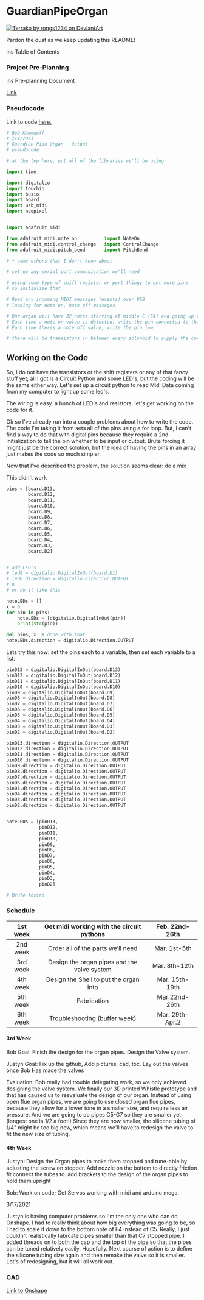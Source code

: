 # GuardianPipeOrgan

[<img src = "https://images-wixmp-ed30a86b8c4ca887773594c2.wixmp.com/f/4da7ebca-186f-412e-8aa4-d7fcf4fde7b9/de98lke-fb39619d-336d-4663-add4-e0f87b19a37b.png?token=eyJ0eXAiOiJKV1QiLCJhbGciOiJIUzI1NiJ9.eyJzdWIiOiJ1cm46YXBwOiIsImlzcyI6InVybjphcHA6Iiwib2JqIjpbW3sicGF0aCI6IlwvZlwvNGRhN2ViY2EtMTg2Zi00MTJlLThhYTQtZDdmY2Y0ZmRlN2I5XC9kZTk4bGtlLWZiMzk2MTlkLTMzNmQtNDY2My1hZGQ0LWUwZjg3YjE5YTM3Yi5wbmcifV1dLCJhdWQiOlsidXJuOnNlcnZpY2U6ZmlsZS5kb3dubG9hZCJdfQ.55sYyvbvFXvSWeLJUF-AZFiEDiaG3U3LSn7FCi4E5nI" alt = "Terrako by rongs1234 on DeviantArt" width = "" height = "">](https://www.google.com/url?sa=i&url=https%3A%2F%2Fwww.deviantart.com%2Frongs1234%2Fart%2FTerrako-862044206&psig=AOvVaw2PNPe1dH_EVHYLI62axwsY&ust=1612890263248000&source=images&cd=vfe&ved=0CAIQjRxqFwoTCMC378vi2u4CFQAAAAAdAAAAABAD)

Pardon the dust as we keep updating this README!

ins Table of Contents


### Project Pre-Planning
ins Pre-planning Document

[Link](https://docs.google.com/document/d/1uND1lurYmUpj-_9FQsYxZuwOPflugXZLaDDHEH4wFzs/edit?usp=sharing)

### Pseudocode
Link to code [here.](GuardianPipeOrganOutPseudoCode)
```python
# Bob Kammauff
# 2/4/2021
# Guardian Pipe Organ - Output
# pseudocode

# at the top here, put all of the libraries we'll be using

import time

import digitalio
import touchio
import busio
import board
import usb_midi
import neopixel


import adafruit_midi

from adafruit_midi.note_on          import NoteOn
from adafruit_midi.control_change   import ControlChange
from adafruit_midi.pitch_bend       import PitchBend

# + some others that I don't know about

# set up any serial port communication we'll need

# using some type of shift register or port thingy to get more pins
# so initialize that

# Read any incoming MIDI messages (events) over USB
# looking for note on, note off messages

# Our organ will have 32 notes starting at middle C (C4) and going up to G6
# Each time a note on value is detected, write the pin connected to that note's solonoid high
# Each time theres a note off value, write the pin low

# there will be transistors in between every solonoid to supply the correct voltage
```

## Working on the Code
So, I do not have the transistors or the shift registers or any of that fancy stuff yet; all I got is a Circuit Python and some LED's, but the coding will be the same either way. Let's set up a circuit python to read Midi Data coming from my computer to light up some led's.

The wiring is easy. a bunch of LED's and resistors. Iet's get working on the code for it.

Ok so I've already run into a couple problems about how to write the code. The code I'm taking it from sets all of the pins using a for loop. But, I can't find a way to do that with digital pins because they require a 2nd initialization to tell the pin whether to be input or output. Brute forcing it might just be the correct solution, but the idea of having the pins in an array just makes the code so much simpler.

Now that I've described the problem, the solution seems clear: do a mix

This didn't work

```python
pins = [board.D13,
        board.D12,
        board.D11,
        board.D10,
        board.D9,
        board.D8,
        board.D7,
        board.D6,
        board.D5,
        board.D4,
        board.D3,
        board.D2]


# add LED's
# ledG = digitalio.DigitalInOut(board.D1)
# ledG.direction = digitalio.Direction.OUTPUT
# n
# or do it like this

noteLEDs = []
x = 0
for pin in pins:
    noteLEDs = [digitalio.DigitalInOut(pin)]
    print(str(pin))

del pins, x  # done with that
noteLEDs.direction = digitalio.Direction.OUTPUT
```

Lets try this now: set the pins each to a variable, then set each variable to a list.

```python
pinD13 = digitalio.DigitalInOut(board.D13)
pinD12 = digitalio.DigitalInOut(board.D12)
pinD11 = digitalio.DigitalInOut(board.D11)
pinD10 = digitalio.DigitalInOut(board.D10)
pinD9 = digitalio.DigitalInOut(board.D9)
pinD8 = digitalio.DigitalInOut(board.D8)
pinD7 = digitalio.DigitalInOut(board.D7)
pinD6 = digitalio.DigitalInOut(board.D6)
pinD5 = digitalio.DigitalInOut(board.D5)
pinD4 = digitalio.DigitalInOut(board.D4)
pinD3 = digitalio.DigitalInOut(board.D3)
pinD2 = digitalio.DigitalInOut(board.D2)

pinD13.direction = digitalio.Direction.OUTPUT
pinD12.direction = digitalio.Direction.OUTPUT
pinD11.direction = digitalio.Direction.OUTPUT
pinD10.direction = digitalio.Direction.OUTPUT
pinD9.direction = digitalio.Direction.OUTPUT
pinD8.direction = digitalio.Direction.OUTPUT
pinD7.direction = digitalio.Direction.OUTPUT
pinD6.direction = digitalio.Direction.OUTPUT
pinD5.direction = digitalio.Direction.OUTPUT
pinD4.direction = digitalio.Direction.OUTPUT
pinD3.direction = digitalio.Direction.OUTPUT
pinD2.direction = digitalio.Direction.OUTPUT


noteLEDs = [pinD13,
            pinD12,
            pinD11,
            pinD10,
            pinD9,
            pinD8,
            pinD7,
            pinD6,
            pinD5,
            pinD4,
            pinD3,
            pinD2]

# Brute forced
```
### Schedule

| 1st week |  Get midi working with the circuit pythons  |  Feb. 22nd-26th |
|:--------:|:-------------------------------------------:|:---------------:|
| 2nd week | Order all of the parts we’ll need           | Mar. 1st-5th    |
| 3rd week | Design the organ pipes and the valve system | Mar. 8th-12th   |
| 4th week | Design the Shell to put the organ into      | Mar. 15th-19th  |
| 5th week | Fabrication                                 | Mar.22nd-26th   |
| 6th week | Troubleshooting (buffer week)               | Mar. 29th-Apr.2 |


#### 3rd Week

Bob Goal: Finish the design for the organ pipes. Design the Valve system.

Justyn Goal: Fix up the github, Add pictures, cad, toc. Lay out the valves once Bob Has made the valves

Evaluation: Bob really had trouble delegating work, so we only achieved designing the valve system. We finally our 3D printed Whistle prototype and that has caused us to reevaluate the design of our organ. Instead of using open flue organ pipes, we are going to use closed organ flue pipes, because they allow for a lower tone in a smaller size, and require less air pressure. And we are going to do pipes C5-G7 so they are smaller yet (longest one is 1/2 a foot!) Since they are now smaller, the silicone tubing of 1/4" might be too big now, which means we'll have to redesign the valve to fit the new size of tubing.

#### 4th Week
Justyn: Design the Organ pipes to make them stopped and tune-able by adjusting the screw on stopper. Add nozzle on the bottom to directly friction fit connect the tubes to. add brackets to the design of the organ pipes to hold them upright

Bob: Work on code; Get Servos working with midi and arduino mega.

3/17/2021

Justyn is having computer problems so I'm the only one who can do Onshape. I had to really think about how big everything was going to be, so I had to scale it down to the bottom note of F4 instead of C5. Really, I just couldn't realistically fabrcate pipes smaller than that C7 stopped pipe. I added threads on to both the cap and the top of the pipe so that the pipes can be tuned relatively easily. Hopefully. Next course of action is to define the silicone tubing size again and then remake the valve so it is smaller. Lot's of redesigning, but it will all work out.


### CAD

[Link to Onshape](https://cvilleschools.onshape.com/documents/e358e4e3ba9e07c5ae938246/w/c6c09eac29318e33af1bc1ef/e/29cbd6e08dd43a0f8d613074)
